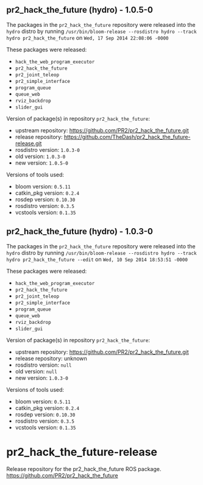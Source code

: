 ## pr2_hack_the_future (hydro) - 1.0.5-0

The packages in the `pr2_hack_the_future` repository were released into the `hydro` distro by running `/usr/bin/bloom-release --rosdistro hydro --track hydro pr2_hack_the_future` on `Wed, 17 Sep 2014 22:08:06 -0000`

These packages were released:
- `hack_the_web_program_executor`
- `pr2_hack_the_future`
- `pr2_joint_teleop`
- `pr2_simple_interface`
- `program_queue`
- `queue_web`
- `rviz_backdrop`
- `slider_gui`

Version of package(s) in repository `pr2_hack_the_future`:
- upstream repository: https://github.com/PR2/pr2_hack_the_future.git
- release repository: https://github.com/TheDash/pr2_hack_the_future-release.git
- rosdistro version: `1.0.3-0`
- old version: `1.0.3-0`
- new version: `1.0.5-0`

Versions of tools used:
- bloom version: `0.5.11`
- catkin_pkg version: `0.2.4`
- rosdep version: `0.10.30`
- rosdistro version: `0.3.5`
- vcstools version: `0.1.35`


## pr2_hack_the_future (hydro) - 1.0.3-0

The packages in the `pr2_hack_the_future` repository were released into the `hydro` distro by running `/usr/bin/bloom-release --rosdistro hydro --track hydro pr2_hack_the_future --edit` on `Wed, 10 Sep 2014 18:53:51 -0000`

These packages were released:
- `hack_the_web_program_executor`
- `pr2_hack_the_future`
- `pr2_joint_teleop`
- `pr2_simple_interface`
- `program_queue`
- `queue_web`
- `rviz_backdrop`
- `slider_gui`

Version of package(s) in repository `pr2_hack_the_future`:
- upstream repository: https://github.com/PR2/pr2_hack_the_future.git
- release repository: unknown
- rosdistro version: `null`
- old version: `null`
- new version: `1.0.3-0`

Versions of tools used:
- bloom version: `0.5.11`
- catkin_pkg version: `0.2.4`
- rosdep version: `0.10.30`
- rosdistro version: `0.3.5`
- vcstools version: `0.1.35`


pr2_hack_the_future-release
===========================

Release repository for the pr2_hack_the_future ROS package. https://github.com/PR2/pr2_hack_the_future
